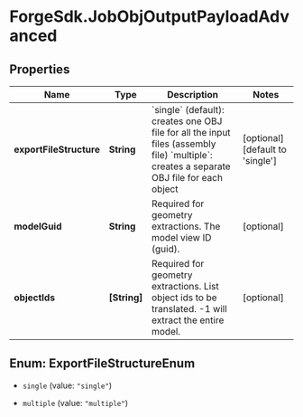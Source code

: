 # ForgeSdk.JobObjOutputPayloadAdvanced

## Properties
Name | Type | Description | Notes
------------ | ------------- | ------------- | -------------
**exportFileStructure** | **String** | &#x60;single&#x60; (default): creates one OBJ file for all the input files (assembly file)  &#x60;multiple&#x60;: creates a separate OBJ file for each object  | [optional] [default to &#39;single&#39;]
**modelGuid** | **String** | Required for geometry extractions. The model view ID (guid). | [optional] 
**objectIds** | **[String]** | Required for geometry extractions. List object ids to be translated. -1 will extract the entire model.  | [optional] 


<a name="ExportFileStructureEnum"></a>
## Enum: ExportFileStructureEnum


* `single` (value: `"single"`)

* `multiple` (value: `"multiple"`)




